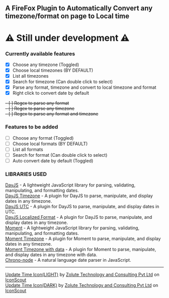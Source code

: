 ## A FireFox Plugin to Automatically Convert any timezone/format on page to Local time 

# :warning: Still under development :warning:
### Currently available features
- [x] Choose any timezone (Toggled)
- [x] Choose local timezones (BY DEFAULT)
- [x] List all timezones
- [x] Search for timezone (Can double click to select)
- [x] Parse any format, timezone and convert to local timezone and format
- [x]  Right click to convert date by default 

<s> 
- [ ] Regex to parse any format <br>
- [ ] Regex to parse any timezone <br>
- [ ] Regex to parse any format and timezone <br>
</s> 

### Features to be added
- [ ] Choose any format (Toggled)
- [ ] Choose local formats (BY DEFAULT)
- [ ] List all formats
- [ ] Search for format (Can double click to select)
- [ ] Auto convert date by default (Toggled)

### LIBRARIES USED
[DayJS](https://day.js.org/) - A lightweight JavaScript library for parsing, validating, manipulating, and formatting dates.<br>
[DayJS Timezone](https://day.js.org/docs/en/timezone/timezone) - A plugin for DayJS to parse, manipulate, and display dates in any timezone.<br>
[DayJS UTC](https://day.js.org/docs/en/utc/utc) - A plugin for DayJS to parse, manipulate, and display dates in UTC.<br>
[DayJS Localized Format](https://day.js.org/docs/en/plugin/localized-format) - A plugin for DayJS to parse, manipulate, and display dates in any timezone.<br>
[Moment](https://momentjs.com/) - A lightweight JavaScript library for parsing, validating, manipulating, and formatting dates.<br>
[Moment Timezone](https://momentjs.com/timezone/) - A plugin for Moment to parse, manipulate, and display dates in any timezone.<br>
[Moment Timezone with data](https://momentjs.com/timezone/) - A plugin for Moment to parse, manipulate, and display dates in any timezone with data.<br>
[Chrono-node](https://www.npmjs.com/package/chrono-node) - A natural language date parser in JavaScript.<br>

----------------
<a href="https://iconscout.com/icons/update-time" target="_blank">Update Time Icon(LIGHT)</a> by <a href="https://iconscout.com/contributors/zolute">Zolute Technology and Consulting Pvt Ltd</a> on <a href="https://iconscout.com">IconScout</a><br>
<a href="https://iconscout.com/icons/update-time" target="_blank">Update Time Icon(DARK)</a> by <a href="https://iconscout.com/contributors/zolute">Zolute Technology and Consulting Pvt Ltd</a> on <a href="https://iconscout.com">IconScout</a>
